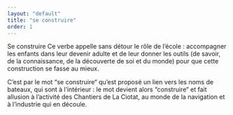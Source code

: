 ```yaml
---
layout: "default"
title: "se construire"
order: 1
---
```


Se construire
Ce verbe appelle sans détour le rôle de l’école : accompagner les enfants dans leur devenir adulte et de leur donner les outils (de savoir, de la connaissance, de la découverte de soi et du monde) pour que cette construction se fasse au mieux.

C’est par le mot “se construire“ qu’est proposé un lien vers les noms de bateaux, qui sont à l’intérieur : le mot devient alors “construire“ et fait allusion à l’activité des Chantiers de La Ciotat, au monde de la navigation et à l’industrie qui en découle.
